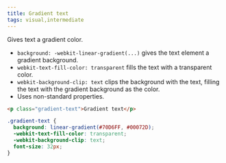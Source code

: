 ```yaml
---
title: Gradient text
tags: visual,intermediate
---
```


Gives text a gradient color.

- `background: -webkit-linear-gradient(...)` gives the text element a gradient background.
- `webkit-text-fill-color: transparent` fills the text with a transparent color.
- `webkit-background-clip: text` clips the background with the text, filling the text with the gradient background as the color.
- Uses non-standard properties.

```html
<p class="gradient-text">Gradient text</p>
```

```css
.gradient-text {
  background: linear-gradient(#70D6FF, #00072D);
  -webkit-text-fill-color: transparent;
  -webkit-background-clip: text;
  font-size: 32px;
}
```
